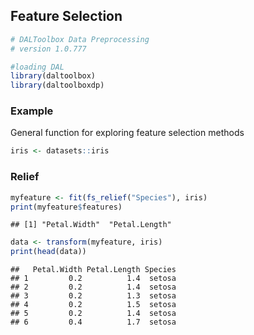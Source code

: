 ## Feature Selection


``` r
# DALToolbox Data Preprocessing
# version 1.0.777

#loading DAL
library(daltoolbox) 
library(daltoolboxdp)
```

### Example
General function for exploring feature selection methods


``` r
iris <- datasets::iris
```

### Relief


``` r
myfeature <- fit(fs_relief("Species"), iris)
print(myfeature$features)
```

```
## [1] "Petal.Width"  "Petal.Length"
```

``` r
data <- transform(myfeature, iris)
print(head(data))
```

```
##   Petal.Width Petal.Length Species
## 1         0.2          1.4  setosa
## 2         0.2          1.4  setosa
## 3         0.2          1.3  setosa
## 4         0.2          1.5  setosa
## 5         0.2          1.4  setosa
## 6         0.4          1.7  setosa
```

